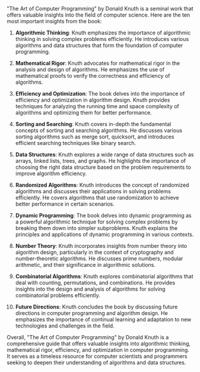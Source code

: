 "The Art of Computer Programming" by Donald Knuth is a seminal work that offers valuable insights into the field of computer science. Here are the ten most important insights from the book:

1. **Algorithmic Thinking**: Knuth emphasizes the importance of algorithmic thinking in solving complex problems efficiently. He introduces various algorithms and data structures that form the foundation of computer programming.

2. **Mathematical Rigor**: Knuth advocates for mathematical rigor in the analysis and design of algorithms. He emphasizes the use of mathematical proofs to verify the correctness and efficiency of algorithms.

3. **Efficiency and Optimization**: The book delves into the importance of efficiency and optimization in algorithm design. Knuth provides techniques for analyzing the running time and space complexity of algorithms and optimizing them for better performance.

4. **Sorting and Searching**: Knuth covers in-depth the fundamental concepts of sorting and searching algorithms. He discusses various sorting algorithms such as merge sort, quicksort, and introduces efficient searching techniques like binary search.

5. **Data Structures**: Knuth explores a wide range of data structures such as arrays, linked lists, trees, and graphs. He highlights the importance of choosing the right data structure based on the problem requirements to improve algorithm efficiency.

6. **Randomized Algorithms**: Knuth introduces the concept of randomized algorithms and discusses their applications in solving problems efficiently. He covers algorithms that use randomization to achieve better performance in certain scenarios.

7. **Dynamic Programming**: The book delves into dynamic programming as a powerful algorithmic technique for solving complex problems by breaking them down into simpler subproblems. Knuth explains the principles and applications of dynamic programming in various contexts.

8. **Number Theory**: Knuth incorporates insights from number theory into algorithm design, particularly in the context of cryptography and number-theoretic algorithms. He discusses prime numbers, modular arithmetic, and their significance in algorithmic solutions.

9. **Combinatorial Algorithms**: Knuth explores combinatorial algorithms that deal with counting, permutations, and combinations. He provides insights into the design and analysis of algorithms for solving combinatorial problems efficiently.

10. **Future Directions**: Knuth concludes the book by discussing future directions in computer programming and algorithm design. He emphasizes the importance of continual learning and adaptation to new technologies and challenges in the field.

Overall, "The Art of Computer Programming" by Donald Knuth is a comprehensive guide that offers valuable insights into algorithmic thinking, mathematical rigor, efficiency, and optimization in computer programming. It serves as a timeless resource for computer scientists and programmers seeking to deepen their understanding of algorithms and data structures.